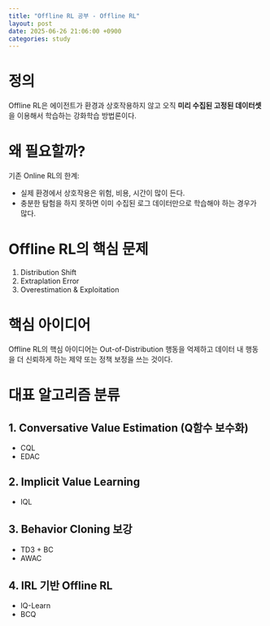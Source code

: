 ```yaml
---
title: "Offline RL 공부 - Offline RL"
layout: post
date: 2025-06-26 21:06:00 +0900
categories: study
---
```


# 정의
Offline RL은 에이전트가 환경과 상호작용하지 않고 오직 **미리 수집된 고정된 데이터셋**을 이용해서 학습하는 강화학습 방법론이다.

# 왜 필요할까?
기존 Online RL의 한계:
- 실제 환경에서 상호작용은 위험, 비용, 시간이 많이 든다.
- 충분한 탐험을 하지 못하면 이미 수집된 로그 데이터만으로 학습해야 하는 경우가 많다.

# Offline RL의 핵심 문제
1. Distribution Shift
2. Extraplation Error
3. Overestimation & Exploitation


# 핵심 아이디어
Offline RL의 핵심 아이디어는 Out-of-Distribution 행동을 억제하고 데이터 내 행동을 더 신뢰하게 하는 제약 또는 정책 보정을 쓰는 것이다.

# 대표 알고리즘 분류
## 1. Conversative Value Estimation (Q함수 보수화)
- CQL
- EDAC

## 2. Implicit Value Learning
- IQL

## 3. Behavior Cloning 보강
- TD3 + BC
- AWAC

## 4. IRL 기반 Offline RL
- IQ-Learn
- BCQ